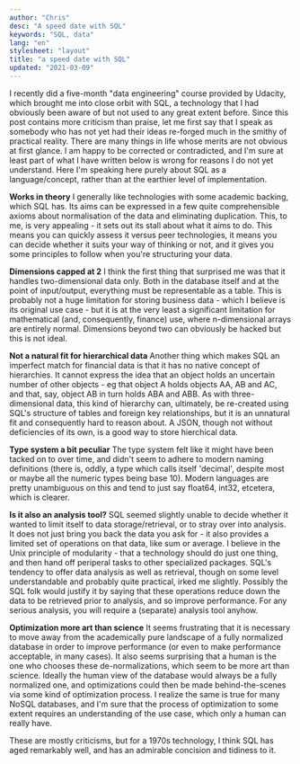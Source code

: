 ```yaml
---
author: "Chris"
desc: "A speed date with SQL"
keywords: "SQL, data"
lang: "en"
stylesheet: "layout"
title: "a speed date with SQL"
updated: "2021-03-09"
---
```

I recently did a five-month "data engineering" course provided by Udacity, which brought me into close orbit with SQL, a technology that I had obviously been aware of but not used to any great extent before. Since this post contains more criticism than praise, let me first say that I speak as somebody who has not yet had their ideas re-forged much in the smithy of practical reality. There are many things in life whose merits are not obvious at first glance. I am happy to be corrected or contradicted, and I'm sure at least part of what I have written below is wrong for reasons I do not yet understand. Here I'm speaking here purely about SQL as a language/concept, rather than at the earthier level of implementation.

**Works in theory**
I generally like technologies with some academic backing, which SQL has. Its aims can be expressed in a few quite comprehensible axioms about normalisation of the data and eliminating duplication. This, to me, is very appealing - it sets out its stall about what it aims to do. This means you can quickly assess it versus peer technologies, it means you can decide whether it suits your way of thinking or not, and it gives you some principles to follow when you're structuring your data.

**Dimensions capped at 2**
I think the first thing that surprised me was that it handles two-dimensional data only. Both in the database itself and at the point of input/output, everything must be representable as a table. This is probably not a huge limitation for storing business data - which I believe is its original use case - but it is at the very least a significant limitation for mathematical (and, consequently, finance) use, where n-dimensional arrays are entirely normal. Dimensions beyond two can obviously be hacked but this is not ideal.

**Not a natural fit for hierarchical data**
Another thing which makes SQL an imperfect match for financial data is that it has no native concept of hierarchies. It cannot express the idea that an object holds an uncertain number of other objects - eg that object A holds objects AA, AB and AC, and that, say, object AB in turn holds ABA and ABB. As with three-dimensional data, this kind of hierarchy can, ultimately, be re-created using SQL's structure of tables and foreign key relationships, but it is an unnatural fit and consequently hard to reason about. A JSON, though not without deficiencies of its own, is a good way to store hierchical data.

**Type system a bit peculiar**
The type system felt like it might have been tacked on to over time, and didn't seem to adhere to modern naming definitions (there is, oddly, a type which calls itself 'decimal', despite most or maybe all the numeric types being base 10). Modern languages are pretty unambiguous on this and tend to just say float64, int32, etcetera, which is clearer.

**Is it also an analysis tool?**
SQL seemed slightly unable to decide whether it wanted to limit itself to data storage/retrieval, or to stray over into analysis. It does not just bring you back the data you ask for - it also provides a limited set of operations on that data, like sum or average. I believe in the Unix principle of modularity - that a technology should do just one thing, and then hand off periperal tasks to other specialized packages. SQL's tendency to offer data analysis as well as retrieval, though on some level understandable and probably quite practical, irked me slightly. Possibly the SQL folk would justify it by saying that these operations reduce down the data to be retrieved prior to analysis, and so improve performance. For any serious analysis, you will require a (separate) analysis tool anyhow.

**Optimization more art than science**
It seems frustrating that it is necessary to move away from the academically pure landscape of a fully normalized database in order to improve performance (or even to make performance acceptable, in many cases). It also seems surprising that a human is the one who chooses these de-normalizations, which seem to be more art than science. Ideally the human view of the database would always be a fully normalized one, and optimizations could then be made behind-the-scenes via some kind of optimization process. I realize the same is true for many NoSQL databases, and I'm sure that the process of optimization to some extent requires an understanding of the use case, which only a human can really have.

These are mostly criticisms, but for a 1970s technology, I think SQL has aged remarkably well, and has an admirable concision and tidiness to it. 
